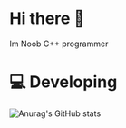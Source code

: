 # Hi there 👋
Im Noob C++ programmer 
# :computer: Developing
![Anurag's GitHub stats](https://github-readme-stats.vercel.app/api?username=SuperSon97&show_icons=true&theme=cobalt)  
